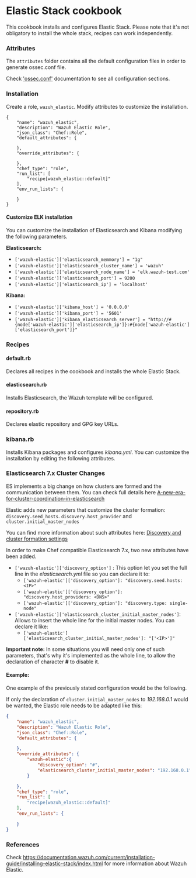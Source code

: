 # Elastic Stack cookbook

This cookbook installs and configures Elastic Stack. Please note that it's not obligatory to install the whole stack, recipes can work independently.

### Attributes

The ``attributes`` folder contains all the default configuration files in order to generate ossec.conf file.

Check ['ossec.conf']( https://documentation.wazuh.com/3.x/user-manual/reference/ossec-conf/index.html) documentation to see all configuration sections.

### Installation

Create a role, `wazuh_elastic`. Modify attributes to customize the installation.

```
{
    "name": "wazuh_elastic",
    "description": "Wazuh Elastic Role",
    "json_class": "Chef::Role",
    "default_attributes": {

    },
    "override_attributes": {

    },
    "chef_type": "role",
    "run_list": [
        "recipe[wazuh_elastic::default]"
    ],
    "env_run_lists": {

    }
}
```

#### Customize ELK installation

You can customize the installation of Elasticsearch and Kibana modifying the following parameters.


**Elasticsearch:**

* ```['wazuh-elastic']['elasticsearch_memmory'] = "1g"```
* ```['wazuh-elastic']['elasticsearch_cluster_name'] = 'wazuh'```
* ```['wazuh-elastic']['elasticsearch_node_name'] = 'elk.wazuh-test.com'```
* ```['wazuh-elastic']['elasticsearch_port'] = 9200```
* ```['wazuh-elastic']['elasticsearch_ip'] = 'localhost'```

**Kibana:**

* ```['wazuh-elastic']['kibana_host'] = '0.0.0.0'```
* ```['wazuh-elastic']['kibana_port'] = '5601'```
* ```['wazuh-elastic']['kibana_elasticsearch_server'] = "http://#{node['wazuh-elastic']['elasticsearch_ip']}:#{node['wazuh-elastic']['elasticsearch_port']}"```


### Recipes

#### default.rb

Declares all recipes in the cookbook and installs the whole Elastic Stack.

#### elasticsearch.rb

Installs Elasticsearch, the Wazuh template will be configured. 

#### repository.rb 

Declares elastic repository and GPG key URLs.

### kibana.rb

Installs Kibana packages and configures *kibana.yml*. You can customize the installation by editing the following attributes.

### Elasticsearch 7.x Cluster Changes

ES implements a big change on how clusters are formed and the communication between them. You can check full details here [A-new-era-for-cluster-coordination-in-elasticsearch](https://www.elastic.co/es/blog/a-new-era-for-cluster-coordination-in-elasticsearch)

Elastic adds new parameters that customize the cluster formation: `discovery.seed_hosts`. `discovery.host_provider` and `cluster.initial_master_nodes`  

You can find more information about such attributes here: [Discovery and cluster formation settings](https://www.elastic.co/guide/en/elasticsearch/reference/current/modules-discovery-settings.html)

In order to make Chef compatible Elasticsearch 7.x, two new attributes have been added.

- `['wazuh-elastic']['discovery_option']` : This option let you set the full line in the *elasticsearch.yml* file so you can declare it to:
  - `['wazuh-elastic']['discovery_option']: "discovery.seed.hosts: <IP>"` 
  - `['wazuh-elastic']['discovery_option']: "discovery.host_providers: <DNS>"` 
  - `['wazuh-elastic']['discovery_option']: "discovery.type: single-node"`
- `['wazuh-elastic']['elasticsearch_cluster_initial_master_nodes']`: Allows to insert the whole line for the initial master nodes. You can declare it like:
  - `['wazuh-elastic']['elasticsearch_cluster_initial_master_nodes']: "['<IP>']"`

**Important note:** In some situations you will need only one of such parameters, that's why it's implemented as the whole line, to allow the declaration of character **#**  to disable it.

#### Example:

One example of the previously stated configuration would be the following.

If only the declaration of `cluster.initial_master_nodes` to *192.168.0.1* would be wanted, the Elastic role needs to be adapted like this:

```json
{
    "name": "wazuh_elastic",
    "description": "Wazuh Elastic Role",
    "json_class": "Chef::Role",
    "default_attributes": {

    },
    "override_attributes": {
        "wazuh-elastic":{
            "discovery_option": "#",
            "elasticsearch_cluster_initial_master_nodes": "192.168.0.1"
        }

    },
    "chef_type": "role",
    "run_list": [
        "recipe[wazuh_elastic::default]"
    ],
    "env_run_lists": {

    }
}

```



### References

Check https://documentation.wazuh.com/current/installation-guide/installing-elastic-stack/index.html for more information about Wazuh Elastic.
